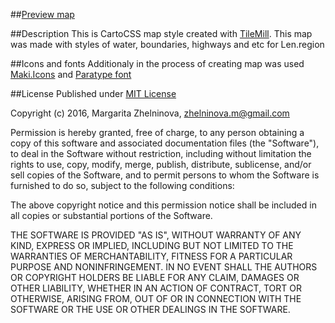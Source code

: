 ##[Preview map](https://raw.githubusercontent.com/MargaretZh/basemap/master/basemap.png)

##Description 
This is CartoCSS map style created with [TileMill](https://github.com/mapbox/tilemill).
This map was made with styles of water, boundaries, highways and etc for Len.region 

##Icons and fonts
Additionaly in the process of creating map was used [Maki.Icons](https://github.com/mapbox/maki/)
and [Paratype font](http://www.paratype.ru/public/)

##License
Published under [MIT License](https://opensource.org/licenses/mit-license.php)

Copyright (c) 2016, Margarita Zhelninova, zhelninova.m@gmail.com

Permission is hereby granted, free of charge, to any person obtaining a copy of this software and associated documentation files (the "Software"), to deal in the Software without restriction, including without limitation the rights to use, copy, modify, merge, publish, distribute, sublicense, and/or sell copies of the Software, and to permit persons to whom the Software is furnished to do so, subject to the following conditions:

The above copyright notice and this permission notice shall be included in all copies or substantial portions of the Software.

THE SOFTWARE IS PROVIDED "AS IS", WITHOUT WARRANTY OF ANY KIND, EXPRESS OR IMPLIED, INCLUDING BUT NOT LIMITED TO THE WARRANTIES OF MERCHANTABILITY, FITNESS FOR A PARTICULAR PURPOSE AND NONINFRINGEMENT. IN NO EVENT SHALL THE AUTHORS OR COPYRIGHT HOLDERS BE LIABLE FOR ANY CLAIM, DAMAGES OR OTHER LIABILITY, WHETHER IN AN ACTION OF CONTRACT, TORT OR OTHERWISE, ARISING FROM, OUT OF OR IN CONNECTION WITH THE SOFTWARE OR THE USE OR OTHER DEALINGS IN THE SOFTWARE.
